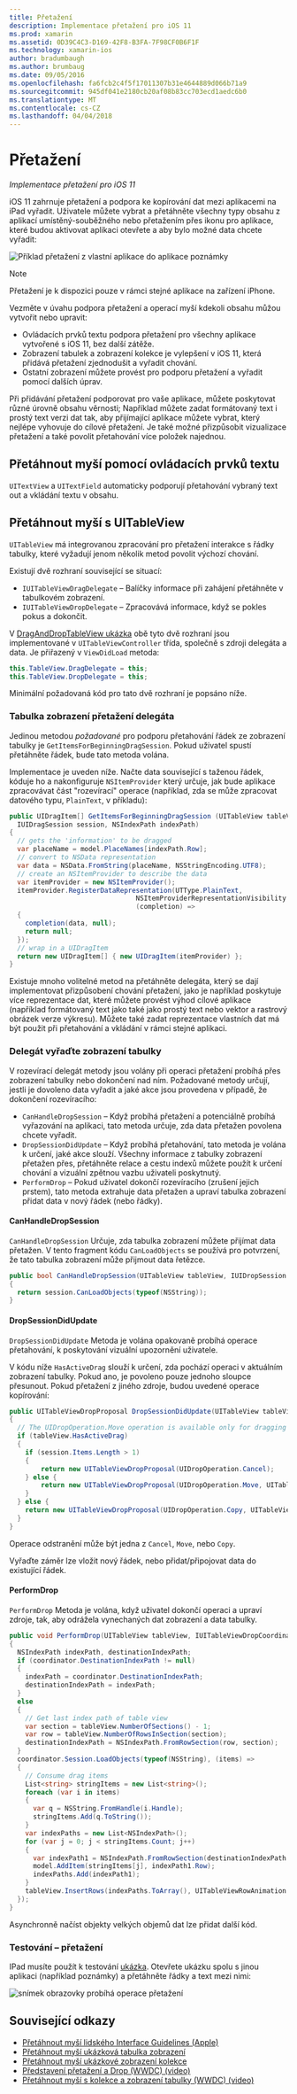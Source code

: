 ```yaml
---
title: Přetažení
description: Implementace přetažení pro iOS 11
ms.prod: xamarin
ms.assetid: 0D39C4C3-D169-42F8-B3FA-7F98CF0B6F1F
ms.technology: xamarin-ios
author: bradumbaugh
ms.author: brumbaug
ms.date: 09/05/2016
ms.openlocfilehash: fa6fcb2c4f5f17011307b31e4644889d066b71a9
ms.sourcegitcommit: 945df041e2180cb20af08b83cc703ecd1aedc6b0
ms.translationtype: MT
ms.contentlocale: cs-CZ
ms.lasthandoff: 04/04/2018
---
```

# <a name="drag-and-drop"></a>Přetažení

_Implementace přetažení pro iOS 11_

iOS 11 zahrnuje přetažení a podpora ke kopírování dat mezi aplikacemi na iPad vyřadit. Uživatele můžete vybrat a přetáhněte všechny typy obsahu z aplikací umístěný-souběžného nebo přetažením přes ikonu pro aplikace, které budou aktivovat aplikaci otevřete a aby bylo možné data chcete vyřadit:

![Příklad přetažení z vlastní aplikace do aplikace poznámky](drag-and-drop-images/drag-drop-sml.png)

> [!NOTE]
> Přetažení je k dispozici pouze v rámci stejné aplikace na zařízení iPhone.

Vezměte v úvahu podpora přetažení a operací myší kdekoli obsahu můžou vytvořit nebo upravit:

- Ovládacích prvků textu podpora přetažení pro všechny aplikace vytvořené s iOS 11, bez další zátěže.
- Zobrazení tabulek a zobrazení kolekce je vylepšení v iOS 11, která přidává přetažení zjednodušit a vyřadit chování.
- Ostatní zobrazení můžete provést pro podporu přetažení a vyřadit pomocí dalších úprav.

Při přidávání přetažení podporovat pro vaše aplikace, můžete poskytovat různé úrovně obsahu věrnosti; Například můžete zadat formátovaný text i prostý text verzi dat tak, aby přijímající aplikace můžete vybrat, který nejlépe vyhovuje do cílové přetažení. Je také možné přizpůsobit vizualizace přetažení a také povolit přetahování více položek najednou.

## <a name="drag-and-drop-with-text-controls"></a>Přetáhnout myší pomocí ovládacích prvků textu

`UITextView` a `UITextField` automaticky podporují přetahování vybraný text out a vkládání textu v obsahu.

<a name="uitableview" />

## <a name="drag-and-drop-with-uitableview"></a>Přetáhnout myší s UITableView

`UITableView` má integrovanou zpracování pro přetažení interakce s řádky tabulky, které vyžadují jenom několik metod povolit výchozí chování.

Existují dvě rozhraní související se situací:

- `IUITableViewDragDelegate` – Balíčky informace při zahájení přetáhněte v tabulkovém zobrazení.
- `IUITableViewDropDelegate` – Zpracovává informace, když se pokles pokus a dokončit.

V [DragAndDropTableView ukázka](https://developer.xamarin.com/samples/monotouch/ios11/DragAndDropTableView/) obě tyto dvě rozhraní jsou implementované v `UITableViewController` třída, společně s zdroji delegáta a data. Je přiřazený v `ViewDidLoad` metoda:

```csharp
this.TableView.DragDelegate = this;
this.TableView.DropDelegate = this;
```

Minimální požadovaná kód pro tato dvě rozhraní je popsáno níže.

### <a name="table-view-drag-delegate"></a>Tabulka zobrazení přetažení delegáta

Jedinou metodou _požadované_ pro podporu přetahování řádek ze zobrazení tabulky je `GetItemsForBeginningDragSession`. Pokud uživatel spustí přetáhněte řádek, bude tato metoda volána.

Implementace je uveden níže. Načte data související s taženou řádek, kóduje ho a nakonfiguruje `NSItemProvider` který určuje, jak bude aplikace zpracovávat část "rozevírací" operace (například, zda se může zpracovat datového typu, `PlainText`, v příkladu):

```csharp
public UIDragItem[] GetItemsForBeginningDragSession (UITableView tableView,
  IUIDragSession session, NSIndexPath indexPath)
{
  // gets the 'information' to be dragged
  var placeName = model.PlaceNames[indexPath.Row];
  // convert to NSData representation
  var data = NSData.FromString(placeName, NSStringEncoding.UTF8);
  // create an NSItemProvider to describe the data
  var itemProvider = new NSItemProvider();
  itemProvider.RegisterDataRepresentation(UTType.PlainText,
                                NSItemProviderRepresentationVisibility.All,
                                (completion) =>
  {
    completion(data, null);
    return null;
  });
  // wrap in a UIDragItem
  return new UIDragItem[] { new UIDragItem(itemProvider) };
}
```

Existuje mnoho volitelné metod na přetáhněte delegáta, který se dají implementovat přizpůsobení chování přetažení, jako je například poskytuje více reprezentace dat, které můžete provést výhod cílové aplikace (například formátovaný text jako také jako prostý text nebo vektor a rastrový obrázek verze výkresu). Můžete také zadat reprezentace vlastních dat má být použit při přetahování a vkládání v rámci stejné aplikaci.

### <a name="table-view-drop-delegate"></a>Delegát vyřaďte zobrazení tabulky

V rozevírací delegát metody jsou volány při operaci přetažení probíhá přes zobrazení tabulky nebo dokončení nad ním. Požadované metody určují, jestli je dovoleno data vyřadit a jaké akce jsou provedena v případě, že dokončení rozevíracího:

- `CanHandleDropSession` – Když probíhá přetažení a potenciálně probíhá vyřazování na aplikaci, tato metoda určuje, zda data přetažen povolena chcete vyřadit.
- `DropSessionDidUpdate` – Když probíhá přetahování, tato metoda je volána k určení, jaké akce slouží. Všechny informace z tabulky zobrazení přetažen přes, přetáhněte relace a cestu indexů můžete použít k určení chování a vizuální zpětnou vazbu uživateli poskytnutý.
- `PerformDrop` – Pokud uživatel dokončí rozevíracího (zrušení jejich prstem), tato metoda extrahuje data přetažen a upraví tabulka zobrazení přidat data v nový řádek (nebo řádky).

#### <a name="canhandledropsession"></a>CanHandleDropSession

`CanHandleDropSession` Určuje, zda tabulka zobrazení můžete přijímat data přetažen. V tento fragment kódu `CanLoadObjects` se používá pro potvrzení, že tato tabulka zobrazení může přijmout data řetězce.

```csharp
public bool CanHandleDropSession(UITableView tableView, IUIDropSession session)
{
  return session.CanLoadObjects(typeof(NSString));
}
```

#### <a name="dropsessiondidupdate"></a>DropSessionDidUpdate

`DropSessionDidUpdate` Metoda je volána opakovaně probíhá operace přetahování, k poskytování vizuální upozornění uživatele.

V kódu níže `HasActiveDrag` slouží k určení, zda pochází operaci v aktuálním zobrazení tabulky. Pokud ano, je povoleno pouze jednoho sloupce přesunout.
Pokud přetažení z jiného zdroje, budou uvedené operace kopírování:

```csharp
public UITableViewDropProposal DropSessionDidUpdate(UITableView tableView, IUIDropSession session, NSIndexPath destinationIndexPath)
{
  // The UIDropOperation.Move operation is available only for dragging within a single app.
  if (tableView.HasActiveDrag)
  {
    if (session.Items.Length > 1)
    {
        return new UITableViewDropProposal(UIDropOperation.Cancel);
    } else {
        return new UITableViewDropProposal(UIDropOperation.Move, UITableViewDropIntent.InsertAtDestinationIndexPath);
    }
  } else {
    return new UITableViewDropProposal(UIDropOperation.Copy, UITableViewDropIntent.InsertAtDestinationIndexPath);
  }
}
```

Operace odstranění může být jedna z `Cancel`, `Move`, nebo `Copy`.

Vyřaďte záměr lze vložit nový řádek, nebo přidat/připojovat data do existující řádek.

#### <a name="performdrop"></a>PerformDrop

`PerformDrop` Metoda je volána, když uživatel dokončí operaci a upraví zdroje, tak, aby odrážela vynechaných dat zobrazení a data tabulky.

```csharp
public void PerformDrop(UITableView tableView, IUITableViewDropCoordinator coordinator)
{
  NSIndexPath indexPath, destinationIndexPath;
  if (coordinator.DestinationIndexPath != null)
  {
    indexPath = coordinator.DestinationIndexPath;
    destinationIndexPath = indexPath;
  }
  else
  {
    // Get last index path of table view
    var section = tableView.NumberOfSections() - 1;
    var row = tableView.NumberOfRowsInSection(section);
    destinationIndexPath = NSIndexPath.FromRowSection(row, section);
  }
  coordinator.Session.LoadObjects(typeof(NSString), (items) =>
  {
    // Consume drag items
    List<string> stringItems = new List<string>();
    foreach (var i in items)
    {
      var q = NSString.FromHandle(i.Handle);
      stringItems.Add(q.ToString());
    }
    var indexPaths = new List<NSIndexPath>();
    for (var j = 0; j < stringItems.Count; j++)
    {
      var indexPath1 = NSIndexPath.FromRowSection(destinationIndexPath.Row + j, destinationIndexPath.Section);
      model.AddItem(stringItems[j], indexPath1.Row);
      indexPaths.Add(indexPath1);
    }
    tableView.InsertRows(indexPaths.ToArray(), UITableViewRowAnimation.Automatic);
  });
}
```

Asynchronně načíst objekty velkých objemů dat lze přidat další kód.

### <a name="testing-drag-and-drop"></a>Testování – přetažení

IPad musíte použít k testování [ukázka](https://developer.xamarin.com/samples/monotouch/ios11/DragAndDropTableView/).
Otevřete ukázku spolu s jinou aplikaci (například poznámky) a přetáhněte řádky a text mezi nimi:

![snímek obrazovky probíhá operace přetažení](drag-and-drop-images/01-sml.png)


## <a name="related-links"></a>Související odkazy

- [Přetáhnout myší lidského Interface Guidelines (Apple)](https://developer.apple.com/ios/human-interface-guidelines/interaction/drag-and-drop/)
- [Přetáhnout myší ukázková tabulka zobrazení](https://developer.xamarin.com/samples/monotouch/ios11/DragAndDropTableView/)
- [Přetáhnout myší ukázkové zobrazení kolekce](https://developer.xamarin.com/samples/monotouch/ios11/DragAndDropCollectionView)
- [Představení přetažení a Drop (WWDC) (video)](https://developer.apple.com/videos/play/wwdc2017/203/)
- [Přetáhnout myší s kolekce a zobrazení tabulky (WWDC) (video)](https://developer.apple.com/videos/play/wwdc2017/223/)
